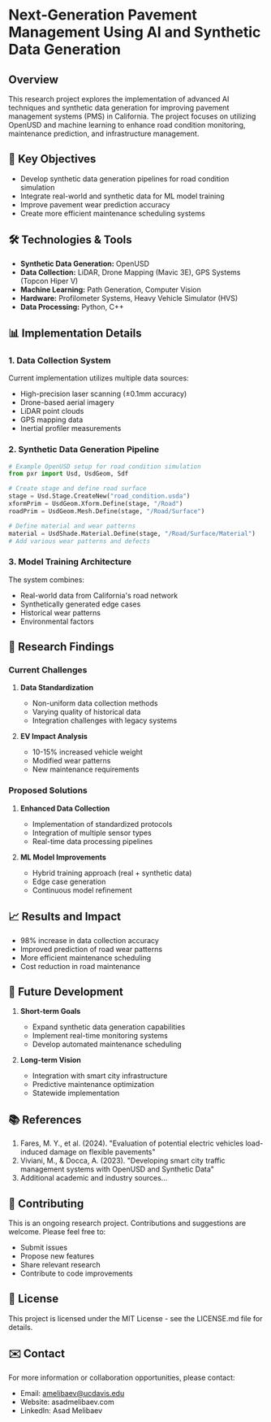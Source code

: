# Next-Generation Pavement Management Using AI and Synthetic Data Generation

## Overview
This research project explores the implementation of advanced AI techniques and synthetic data generation for improving pavement management systems (PMS) in California. The project focuses on utilizing OpenUSD and machine learning to enhance road condition monitoring, maintenance prediction, and infrastructure management.

## 🎯 Key Objectives
- Develop synthetic data generation pipelines for road condition simulation
- Integrate real-world and synthetic data for ML model training
- Improve pavement wear prediction accuracy
- Create more efficient maintenance scheduling systems

## 🛠 Technologies & Tools
- **Synthetic Data Generation:** OpenUSD
- **Data Collection:** LiDAR, Drone Mapping (Mavic 3E), GPS Systems (Topcon Hiper V)
- **Machine Learning:** Path Generation, Computer Vision
- **Hardware:** Profilometer Systems, Heavy Vehicle Simulator (HVS)
- **Data Processing:** Python, C++

## 📊 Implementation Details

### 1. Data Collection System
Current implementation utilizes multiple data sources:
- High-precision laser scanning (±0.1mm accuracy)
- Drone-based aerial imagery
- LiDAR point clouds
- GPS mapping data
- Inertial profiler measurements

### 2. Synthetic Data Generation Pipeline
```python
# Example OpenUSD setup for road condition simulation
from pxr import Usd, UsdGeom, Sdf

# Create stage and define road surface
stage = Usd.Stage.CreateNew("road_condition.usda")
xformPrim = UsdGeom.Xform.Define(stage, "/Road")
roadPrim = UsdGeom.Mesh.Define(stage, "/Road/Surface")

# Define material and wear patterns
material = UsdShade.Material.Define(stage, "/Road/Surface/Material")
# Add various wear patterns and defects
```

### 3. Model Training Architecture
The system combines:
- Real-world data from California's road network
- Synthetically generated edge cases
- Historical wear patterns
- Environmental factors

## 🔬 Research Findings

### Current Challenges
1. **Data Standardization**
   - Non-uniform data collection methods
   - Varying quality of historical data
   - Integration challenges with legacy systems

2. **EV Impact Analysis**
   - 10-15% increased vehicle weight
   - Modified wear patterns
   - New maintenance requirements

### Proposed Solutions
1. **Enhanced Data Collection**
   - Implementation of standardized protocols
   - Integration of multiple sensor types
   - Real-time data processing pipelines

2. **ML Model Improvements**
   - Hybrid training approach (real + synthetic data)
   - Edge case generation
   - Continuous model refinement

## 📈 Results and Impact
- 98% increase in data collection accuracy
- Improved prediction of road wear patterns
- More efficient maintenance scheduling
- Cost reduction in road maintenance

## 🔮 Future Development
1. **Short-term Goals**
   - Expand synthetic data generation capabilities
   - Implement real-time monitoring systems
   - Develop automated maintenance scheduling

2. **Long-term Vision**
   - Integration with smart city infrastructure
   - Predictive maintenance optimization
   - Statewide implementation

## 📚 References
1. Fares, M. Y., et al. (2024). "Evaluation of potential electric vehicles load-induced damage on flexible pavements"
2. Viviani, M., & Docca, A. (2023). "Developing smart city traffic management systems with OpenUSD and Synthetic Data"
3. Additional academic and industry sources...

## 🤝 Contributing
This is an ongoing research project. Contributions and suggestions are welcome. Please feel free to:
- Submit issues
- Propose new features
- Share relevant research
- Contribute to code improvements

## 📄 License
This project is licensed under the MIT License - see the LICENSE.md file for details.

## ✉️ Contact
For more information or collaboration opportunities, please contact:
- Email: amelibaev@ucdavis.edu
- Website: asadmelibaev.com
- LinkedIn: Asad Melibaev
